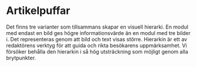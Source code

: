 # Artikelpuffar

Det finns tre varianter som tillsammans skapar en visuell hierarki. En modul med endast en bild ges högre informationsvärde än en modul med tre bilder i. Det representeras genom att bild och text visas större. Hierarkin är ett av redaktörens verktyg för att guida och rikta besökarens uppmärksamhet. Vi försöker behålla den hierarkin i så hög utsträckning som möjligt genom alla brytpunkter.
